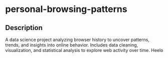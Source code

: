 # personal-browsing-patterns
## Description
A data science project analyzing browser history to uncover patterns, trends, and insights into online behavior. Includes data cleaning, visualization, and statistical analysis to explore web activity over time. Heelo
